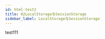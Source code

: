 ```yaml
---
id: html-test2
title: 02LocalStorage与SessionStorage
sidebar_label: LocalStorage与SessionStorage
---
```


test111
